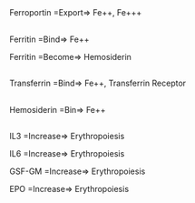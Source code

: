 ##

Ferroportin =Export=> Fe++, Fe+++

##

Ferritin =Bind=> Fe++

Ferritin =Become=> Hemosiderin

##

Transferrin =Bind=> Fe++, Transferrin Receptor

##

Hemosiderin =Bin=> Fe++

##

IL3 =Increase=> Erythropoiesis

IL6 =Increase=> Erythropoiesis

GSF-GM =Increase=> Erythropoiesis

EPO =Increase=> Erythropoiesis
